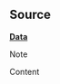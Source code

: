 



## Source


[**Data**](obsidian://open?vault=CENTRAL_DOGMA&file=Meta%2FTables%2Fnew-beginnings-moving-sale-data.loom)


> [!NOTE]
> Content